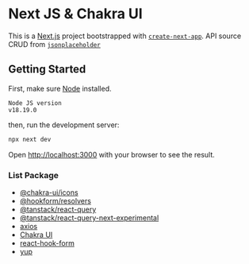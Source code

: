 # Next JS & Chakra UI

This is a [Next.js](https://nextjs.org/) project bootstrapped with [`create-next-app`](https://github.com/vercel/next.js/tree/canary/packages/create-next-app). API source CRUD from [`jsonplaceholder`](https://jsonplaceholder.typicode.com/)

## Getting Started

First, make sure [Node](https://nodejs.org/en) installed.

```
Node JS version
v18.19.0
```

then, run the development server:

```bash
npx next dev
```

Open [http://localhost:3000](http://localhost:3000) with your browser to see the result.

### List Package

- [@chakra-ui/icons](https://www.npmjs.com/package/@chakra-ui/icons)
- [@hookform/resolvers](https://www.npmjs.com/package/@hookform/resolvers)
- [@tanstack/react-query](https://www.npmjs.com/package/@tanstack/react-query)
- [@tanstack/react-query-next-experimental](https://www.npmjs.com/package/@tanstack/react-query-next-experimental)
- [axios](https://www.npmjs.com/package/axios)
- [Chakra UI](https://chakra-ui.com/)
- [react-hook-form](https://www.npmjs.com/package/react-hook-form)
- [yup](https://www.npmjs.com/package/yup)
